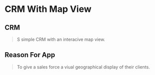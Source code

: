 # CRM With Map View #

## CRM ##
  > S simple CRM with an interacive map view.

## Reason For App ##
  > To give a sales force a viual geographical display of their clients.
